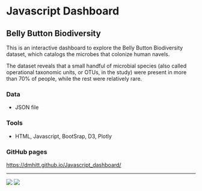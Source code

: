 # Javascript Dashboard
 
## Belly Button Biodiversity 
 
This is an interactive dashboard to explore the Belly Button Biodiversity dataset, which catalogs the microbes that colonize human navels.
 
The dataset reveals that a small handful of microbial species (also called operational taxonomic units, or OTUs, in the study) were present in more than 70% of people, while the rest were relatively rare.
 
### Data
* JSON file
 
### Tools
* HTML, Javascript, BootSrap, D3, Plotly
 
### GitHub pages 
https://dmhitt.github.io/Javascript_dashboard/



---
<img src="https://github.com/dmhitt/plotly_challenge/blob/main/images/image1.png"/>
<img src="https://github.com/dmhitt/plotly_challenge/blob/main/images/image2.png"/>
